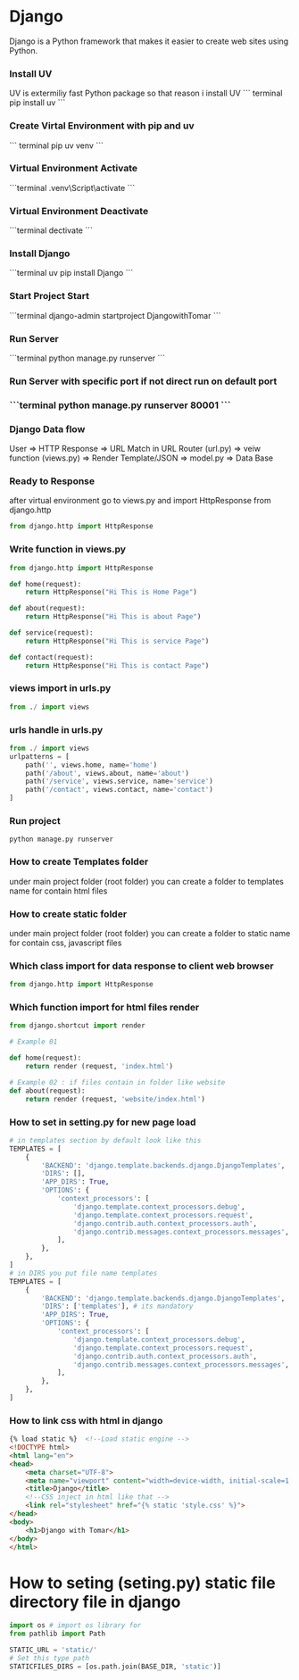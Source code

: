 # Django
Django is a Python framework that makes it easier to create web sites using Python.

<h3>Install UV</h3>
<!-- ## Install UV -->
UV is extermiliy fast Python package so that reason i install UV
``` terminal
pip install uv
```
<!-- .......................................................................... -->
<h3>Create Virtal Environment with pip and uv</h3>
``` terminal
pip uv venv
```
<!-- .......................................................................... -->
<h3>Virtual Environment Activate</h3>
```terminal
.venv\Script\activate
```
<!-- .......................................................................... -->
<h3>Virtual Environment Deactivate</h3>
```terminal
dectivate
```
<!-- .......................................................................... -->
<h3>Install Django</h3>
```terminal
uv pip install Django
```
<!-- .......................................................................... -->
<h3>Start Project Start</h3>
```terminal
django-admin startproject DjangowithTomar
```
<!-- .......................................................................... -->
<h3>Run Server</h3>
```terminal
python manage.py runserver
```
<!-- .......................................................................... -->
<h3>Run Server with specific port if not direct run on default port<h3> 
```terminal
python manage.py runserver 80001
```
<!-- .......................................................................... -->
<h3>Django Data flow</h3>
User => HTTP Response => URL Match in URL Router (url.py) => veiw function (views.py) => Render Template/JSON => model.py => Data Base

<!-- .......................................................................... -->
<h3>Ready to Response</h3>

after virtual environment go to views.py and import HttpResponse from django.http
```python
from django.http import HttpResponse

```
<!-- .......................................................................... -->
<h3>Write function in views.py</h3>

```python
from django.http import HttpResponse

def home(request):
    return HttpResponse("Hi This is Home Page")

def about(request):
    return HttpResponse("Hi This is about Page")

def service(request):
    return HttpResponse("Hi This is service Page")

def contact(request):
    return HttpResponse("Hi This is contact Page")
```
<!-- .......................................................................... -->
<h3>views import in urls.py</h3>

```python
from ./ import views
```
<!-- .......................................................................... -->
<h3>urls handle in urls.py</h3>

```python
from ./ import views
urlpatterns = [
    path('', views.home, name='home')
    path('/about', views.about, name='about')
    path('/service', views.service, name='service')
    path('/contact', views.contact, name='contact')
]
```
<!-- .......................................................................... -->
<h3>Run project</h3>

```terminal
python manage.py runserver
```
<!-- .......................................................................... -->
<h3>How to create Templates folder</h3>

under main project folder (root folder) you can create a folder to templates name for contain html files

<!-- .......................................................................... -->

<h3>How to create static folder </h3>
under main project folder (root folder) you can create a folder to static name for contain css, javascript files

<!-- .......................................................................... -->

<h3>Which class import for data response to client web browser</h3>

```python
from django.http import HttpResponse

```
<!-- .......................................................................... -->

<h3>Which function import for html files render</h3>

```python
from django.shortcut import render 

# Example 01

def home(request):
    return render (request, 'index.html') 

# Example 02 : if files contain in folder like website
def about(request):
    return render (request, 'website/index.html')

```
<!-- .......................................................................... -->
<h3>How to set in setting.py for new page load</h3>

```python
# in templates section by default look like this 
TEMPLATES = [
    {
        'BACKEND': 'django.template.backends.django.DjangoTemplates',
        'DIRS': [],
        'APP_DIRS': True,
        'OPTIONS': {
            'context_processors': [
                'django.template.context_processors.debug',
                'django.template.context_processors.request',
                'django.contrib.auth.context_processors.auth',
                'django.contrib.messages.context_processors.messages',
            ],
        },
    },
]
# in DIRS you put file name templates
TEMPLATES = [
    {
        'BACKEND': 'django.template.backends.django.DjangoTemplates',
        'DIRS': ['templates'], # its mandatory
        'APP_DIRS': True,
        'OPTIONS': {
            'context_processors': [
                'django.template.context_processors.debug',
                'django.template.context_processors.request',
                'django.contrib.auth.context_processors.auth',
                'django.contrib.messages.context_processors.messages',
            ],
        },
    },
]
```
<!-- .......................................................................... -->
<h3>How to link css with html in django</h3>

```html
{% load static %}  <!--Load static engine -->
<!DOCTYPE html>
<html lang="en">
<head>
    <meta charset="UTF-8">
    <meta name="viewport" content="width=device-width, initial-scale=1.0">
    <title>Django</title>
    <!--CSS inject in html like that -->
    <link rel="stylesheet" href="{% static 'style.css' %}"> 
</head>
<body>
    <h1>Django with Tomar</h1>
</body>
</html>
```
# How to seting (seting.py) static file directory file in django
```python
import os # import os library for 
from pathlib import Path

STATIC_URL = 'static/'
# Set this type path
STATICFILES_DIRS = [os.path.join(BASE_DIR, 'static')]

```


